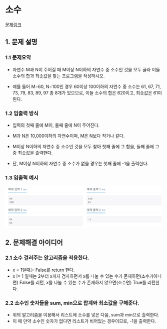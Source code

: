 # 소수
[문제링크](https://www.acmicpc.net/problem/2581)

## 1. 문제 설명

### 1.1 문제요약
- 자연수 M과 N이 주어질 때 M이상 N이하의 자연수 중 소수인 것을 모두 골라 이들 소수의 합과 최솟값을 찾는 프로그램을 작성하시오.

- 예를 들어 M=60, N=100인 경우 60이상 100이하의 자연수 중 소수는 61, 67, 71, 73, 79, 83, 89, 97 총 8개가 있으므로, 이들 소수의 합은 620이고, 최솟값은 61이 된다.
### 1.2 입출력 방식 
- 입력의 첫째 줄에 M이, 둘째 줄에 N이 주어진다.

- M과 N은 10,000이하의 자연수이며, M은 N보다 작거나 같다.

- M이상 N이하의 자연수 중 소수인 것을 모두 찾아 첫째 줄에 그 합을, 둘째 줄에 그 중 최솟값을 출력한다. 

- 단, M이상 N이하의 자연수 중 소수가 없을 경우는 첫째 줄에 -1을 출력한다.
### 1.3 입출력 예시
<img src='입출력예시.jpg'>

## 2. 문제해결 아이디어

### 2.1 소수 걸러주는 알고리즘을 적용한다.
- x = 1일때는 False를 return 한다.
- x != 1 일때는 2부터 x까지 검사하면서 x를 나눌 수 있는 수가 존재하면(소수가아니면) False를 리턴, x를 나눌 수 있는 수가 존재하지 않으면(소수면) True를 리턴한다.
### 2.2 소수인 숫자들을 sum, min으로 합계와 최소값을 구해준다.
- 위의 알고리즘을 이용해서 리스트에 소수를 넣은 다음, sum과 min으로 출력한다.
- 이 때 만약 소수인 숫자가 없다면 리스트가 비어있는 경우이므로, -1을 출력한다.